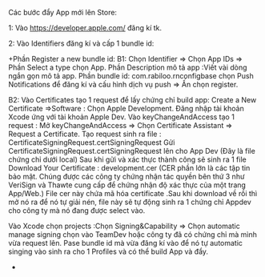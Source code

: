 Các bước đẩy App mới lên Store:

1: Vào https://developer.apple.com/ đăng kí tk.

2: Vào Identifiers đăng kí và cấp 1 bundle id:

+Phần Register a new bundle id:
B1: Chọn Identifier => Chọn App IDs => Phần Select a type chọn App.
Phần Description mô tả app :Viết vài dòng ngắn gọn mô tả app.
Phần bundle id: com.rabiloo.rnconfigbase chọn Push Notifications để đăng kí và cấu hình dịch vụ push => Ấn chọn register.

B2: Vào Certificates tạo 1 request để lấy chứng chỉ build app:
Create a New Certificate =>Software :
Chọn Apple Development.
Đăng nhập tài khoản Xcode ứng với tài khoản Apple Dev.
Vào keyChangeAndAccess tạo 1 request : Mở keyChangeAndAccess => Chọn Certificate Assistant => Request a Certificate.
Tạo request sinh ra file :
CertificateSigningRequest.certSigningRequest
Gửi CertificateSigningRequest.certSigningRequest lên cho App Dev (Đây là file chứng chỉ dưới local)
Sau khi gửi và xác thực thành công sẽ sinh ra 1 file Download Your Certificate : development.cer (CER phần lớn là các tập tin bảo mật. Chúng được các công ty chứng nhận tác quyền bên thứ 3 như VeriSign và Thawte cung cấp để chứng nhận độ xác thực của một trang App/Web.)
File cer này chứa mã hóa certificate .Sau khi download về rồi thì mở nó ra để nó tự giải nén, file này sẽ tự động sinh ra 1 chứng chỉ Appdev cho công ty mà nó đang được select vào.

Vào Xcode chọn projects :Chọn Signing&Capability => Chọn automatic manage signing chọn vào TeamDev hoặc công ty đã có chứng chỉ mà mình vừa request lên.
Pase bundle id mà vừa đăng kí vào để nó tự automatic singing vào sinh ra cho 1 Profiles và có thể build App và đẩy.

-

